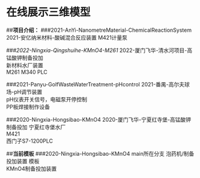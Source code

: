 # 在线展示三维模型

##**项目介绍：**
###2021-AnYi-NanometreMaterial-ChemicalReactionSystem
2021-安亿纳米材料-酸碱混合反应装置
M421计量泵

###*2022-Ningxia-Qingshuihe-KMnO4-M261*
2022-厦门飞华-清水河项目-高锰酸钾制备投加  
新材料水厂装置  
M261
M340 PLC

###2021-Panyu-GolfWasteWaterTreatment-pHcontrol
2021-番禺-高尔夫球场-pH调节装置  
pH仪表开关信号，电磁泵开停控制  
PP板焊接制作设备

###2020-Ningxia-Hongsibao-KMnO4
2020-厦门飞华-宁夏红寺堡-高锰酸钾制备投加
宁夏红寺堡水厂  
M421  
西门子S7-1200PLC  

##**当前模板**
###2020-Ningxia-Hongsibao-KMnO4
main所在分支
泡药机/制备投加装置 模板  
KMnO4制备投加装置

